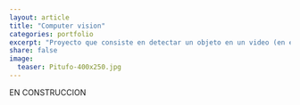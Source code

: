 ```yaml
---
layout: article
title: "Computer vision"
categories: portfolio
excerpt: "Proyecto que consiste en detectar un objeto en un video (en este, caso un pitufo) utilizando YOLO y OpenCV"
share: false
image:
  teaser: Pitufo-400x250.jpg
---
```


EN CONSTRUCCION
